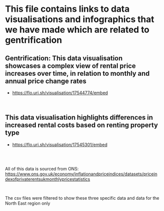  # This file contains links to data visualisations and infographics that we have made which are related to gentrification
 
 
 ## Gentrification: This data visualisation showcases a complex view of rental price increases over time, in relation to monthly and annual price change rates
 - https://flo.uri.sh/visualisation/17544774/embed
<br>

## This data visualisation highlights differences in increased rental costs based on renting property type
- https://flo.uri.sh/visualisation/17545301/embed
 <br>

 <br>

 
All of this data is sourced from ONS: https://www.ons.gov.uk/economy/inflationandpriceindices/datasets/priceindexofprivaterentsukmonthlypricestatistics 
<br>

<br>

The csv files were filtered to show these three specific data and data for the North East region only
